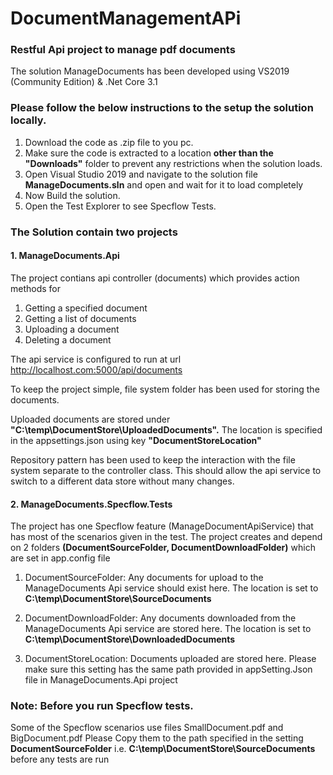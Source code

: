 # DocumentManagementAPi 
### Restful Api project to manage pdf documents

The solution ManageDocuments has been developed using VS2019 (Community Edition) & .Net Core 3.1

### Please follow the below instructions to the setup the solution locally. 
1. Download the code as .zip file to you pc.
2. Make sure the code is extracted to a location **other than the "Downloads"** folder to prevent any restrictions when the solution loads.
3. Open Visual Studio 2019 and navigate to the solution file **ManageDocuments.sln** and open and wait for it to load completely
4. Now Build the solution.
5. Open the Test Explorer to see Specflow Tests. 

### The Solution  contain two projects
#### 1. ManageDocuments.Api

   The project contians api controller (documents) which provides action methods for 
   1. Getting a specified document
   2. Getting a list of documents 
   3. Uploading a document
   4. Deleting a document
   
   The api service is configured to run at url http://localhost.com:5000/api/documents

   To keep the project simple, file system folder has been used for storing the documents.
   
   Uploaded documents are stored under **"C:\temp\DocumentStore\UploadedDocuments".** 
   The location is specified in the appsettings.json using key **"DocumentStoreLocation"** 
   
   Repository pattern has been used to keep the interaction with the file system separate to the controller class. 
   This should allow the api service to switch to a different data store without many changes.
   
#### 2. ManageDocuments.Specflow.Tests

   The project has one Specflow feature (ManageDocumentApiService) that has most of the scenarios given in the test.
   The project creates and depend on 2 folders **(DocumentSourceFolder, DocumentDownloadFolder)** which are set in app.config file
   
   1. DocumentSourceFolder: Any documents for upload to the ManageDocuments Api service should exist here. 
      The location is set to **C:\temp\DocumentStore\SourceDocuments**
	  
   2. DocumentDownloadFolder: Any documents downloaded from the ManageDocuments Api service are stored here.
	  The location is set to **C:\temp\DocumentStore\DownloadedDocuments**
	  
   3. DocumentStoreLocation: Documents uploaded are stored here. 
      Please make sure this setting has the same path provided in appSetting.Json file in ManageDocuments.Api project

### Note: Before you run Specflow tests. 
  Some of the Specflow scenarios use files SmallDocument.pdf and BigDocument.pdf 
  Please Copy them to the path specified in the setting **DocumentSourceFolder** i.e. **C:\temp\DocumentStore\SourceDocuments** before any tests are run
